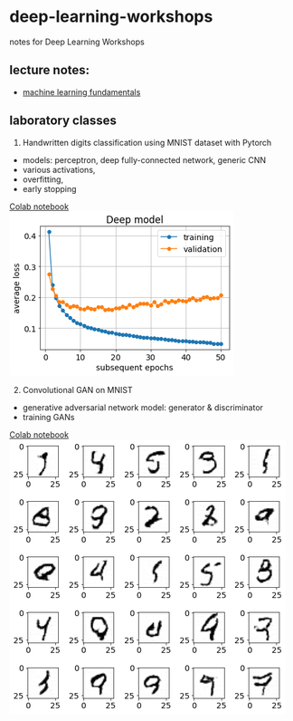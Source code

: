 # deep-learning-workshops
notes for Deep Learning Workshops

## lecture notes:
- [machine learning fundamentals](DeepLearningWorkshops.pdf.pdf)

## laboratory classes
1. Handwritten digits classification using MNIST dataset with Pytorch
- models: perceptron, deep fully-connected network, generic CNN
- various activations,
- overfitting,
- early stopping

[Colab notebook](mnist_in_3_flavours.ipynb)
![overfitted model](Deep.png)

2. Convolutional GAN on MNIST
- generative adversarial network model: generator & discriminator 
- training GANs

[Colab notebook](GAN_on_MNIST.ipynb)
![example results for GAN model](generated_mnist.png)
